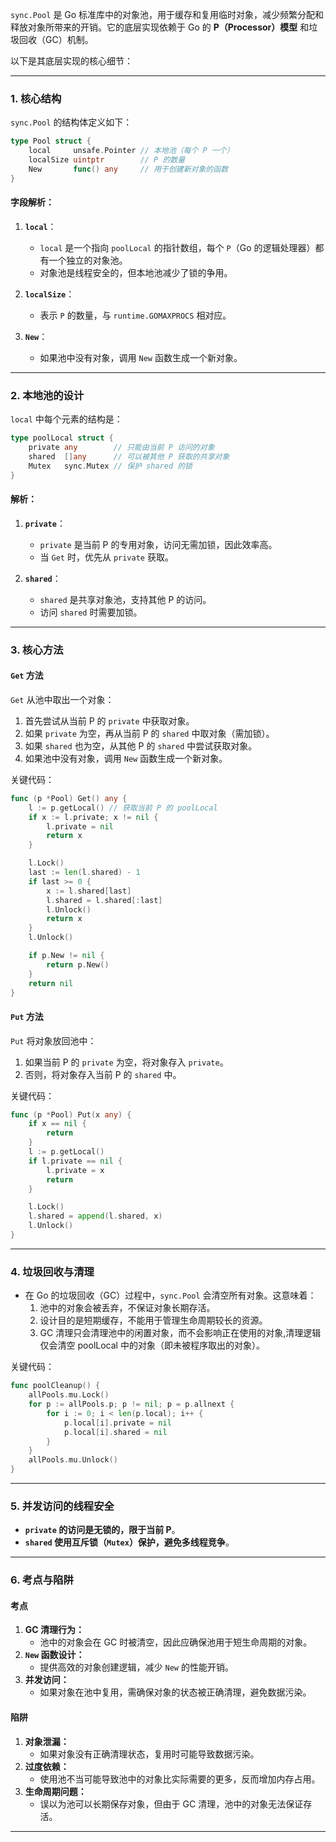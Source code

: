 `sync.Pool` 是 Go 标准库中的对象池，用于缓存和复用临时对象，减少频繁分配和释放对象所带来的开销。它的底层实现依赖于 Go 的 **P（Processor）模型** 和垃圾回收（GC）机制。

以下是其底层实现的核心细节：

---

### **1. 核心结构**

`sync.Pool` 的结构体定义如下：

```go
type Pool struct {
    local     unsafe.Pointer // 本地池（每个 P 一个）
    localSize uintptr        // P 的数量
    New       func() any     // 用于创建新对象的函数
}
```

#### **字段解析：**

1. **`local`**：
   - `local` 是一个指向 `poolLocal` 的指针数组，每个 `P`（Go 的逻辑处理器）都有一个独立的对象池。
   - 对象池是线程安全的，但本地池减少了锁的争用。

2. **`localSize`**：
   - 表示 `P` 的数量，与 `runtime.GOMAXPROCS` 相对应。

3. **`New`**：
   - 如果池中没有对象，调用 `New` 函数生成一个新对象。

---

### **2. 本地池的设计**

`local` 中每个元素的结构是：

```go
type poolLocal struct {
    private any        // 只能由当前 P 访问的对象
    shared  []any      // 可以被其他 P 获取的共享对象
    Mutex   sync.Mutex // 保护 shared 的锁
}
```

#### **解析：**

1. **`private`**：
   - `private` 是当前 P 的专用对象，访问无需加锁，因此效率高。
   - 当 `Get` 时，优先从 `private` 获取。

2. **`shared`**：
   - `shared` 是共享对象池，支持其他 P 的访问。
   - 访问 `shared` 时需要加锁。

---

### **3. 核心方法**

#### **`Get` 方法**

`Get` 从池中取出一个对象：

1. 首先尝试从当前 P 的 `private` 中获取对象。
2. 如果 `private` 为空，再从当前 P 的 `shared` 中取对象（需加锁）。
3. 如果 `shared` 也为空，从其他 P 的 `shared` 中尝试获取对象。
4. 如果池中没有对象，调用 `New` 函数生成一个新对象。

关键代码：

```go
func (p *Pool) Get() any {
    l := p.getLocal() // 获取当前 P 的 poolLocal
    if x := l.private; x != nil {
        l.private = nil
        return x
    }

    l.Lock()
    last := len(l.shared) - 1
    if last >= 0 {
        x := l.shared[last]
        l.shared = l.shared[:last]
        l.Unlock()
        return x
    }
    l.Unlock()

    if p.New != nil {
        return p.New()
    }
    return nil
}
```

#### **`Put` 方法**

`Put` 将对象放回池中：

1. 如果当前 P 的 `private` 为空，将对象存入 `private`。
2. 否则，将对象存入当前 P 的 `shared` 中。

关键代码：

```go
func (p *Pool) Put(x any) {
    if x == nil {
        return
    }
    l := p.getLocal()
    if l.private == nil {
        l.private = x
        return
    }

    l.Lock()
    l.shared = append(l.shared, x)
    l.Unlock()
}
```

---

### **4. 垃圾回收与清理**

- 在 Go 的垃圾回收（GC）过程中，`sync.Pool` 会清空所有对象。这意味着：
  1. 池中的对象会被丢弃，不保证对象长期存活。
  2. 设计目的是短期缓存，不能用于管理生命周期较长的资源。
  3. GC 清理只会清理池中的闲置对象，而不会影响正在使用的对象,清理逻辑仅会清空 poolLocal 中的对象（即未被程序取出的对象）。

关键代码：

```go
func poolCleanup() {
    allPools.mu.Lock()
    for p := allPools.p; p != nil; p = p.allnext {
        for i := 0; i < len(p.local); i++ {
            p.local[i].private = nil
            p.local[i].shared = nil
        }
    }
    allPools.mu.Unlock()
}
```

---

### **5. 并发访问的线程安全**

- **`private` 的访问是无锁的，限于当前 P**。
- **`shared` 使用互斥锁（`Mutex`）保护，避免多线程竞争**。

---

### **6. 考点与陷阱**

#### **考点**

1. **GC 清理行为：**
   - 池中的对象会在 GC 时被清空，因此应确保池用于短生命周期的对象。
2. **`New` 函数设计：**
   - 提供高效的对象创建逻辑，减少 `New` 的性能开销。
3. **并发访问：**
   - 如果对象在池中复用，需确保对象的状态被正确清理，避免数据污染。

#### **陷阱**

1. **对象泄漏：**
   - 如果对象没有正确清理状态，复用时可能导致数据污染。
2. **过度依赖：**
   - 使用池不当可能导致池中的对象比实际需要的更多，反而增加内存占用。
3. **生命周期问题：**
   - 误以为池可以长期保存对象，但由于 GC 清理，池中的对象无法保证存活。

---
